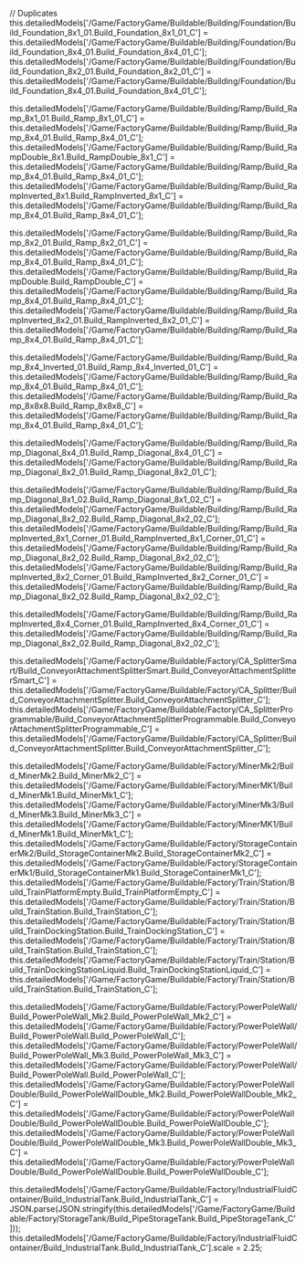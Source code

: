 // Duplicates
this.detailedModels['/Game/FactoryGame/Buildable/Building/Foundation/Build_Foundation_8x1_01.Build_Foundation_8x1_01_C']                                                        = this.detailedModels['/Game/FactoryGame/Buildable/Building/Foundation/Build_Foundation_8x4_01.Build_Foundation_8x4_01_C'];
this.detailedModels['/Game/FactoryGame/Buildable/Building/Foundation/Build_Foundation_8x2_01.Build_Foundation_8x2_01_C']                                                        = this.detailedModels['/Game/FactoryGame/Buildable/Building/Foundation/Build_Foundation_8x4_01.Build_Foundation_8x4_01_C'];

this.detailedModels['/Game/FactoryGame/Buildable/Building/Ramp/Build_Ramp_8x1_01.Build_Ramp_8x1_01_C']                                                                          = this.detailedModels['/Game/FactoryGame/Buildable/Building/Ramp/Build_Ramp_8x4_01.Build_Ramp_8x4_01_C'];
this.detailedModels['/Game/FactoryGame/Buildable/Building/Ramp/Build_RampDouble_8x1.Build_RampDouble_8x1_C']                                                                    = this.detailedModels['/Game/FactoryGame/Buildable/Building/Ramp/Build_Ramp_8x4_01.Build_Ramp_8x4_01_C'];
this.detailedModels['/Game/FactoryGame/Buildable/Building/Ramp/Build_RampInverted_8x1.Build_RampInverted_8x1_C']                                                                = this.detailedModels['/Game/FactoryGame/Buildable/Building/Ramp/Build_Ramp_8x4_01.Build_Ramp_8x4_01_C'];

this.detailedModels['/Game/FactoryGame/Buildable/Building/Ramp/Build_Ramp_8x2_01.Build_Ramp_8x2_01_C']                                                                          = this.detailedModels['/Game/FactoryGame/Buildable/Building/Ramp/Build_Ramp_8x4_01.Build_Ramp_8x4_01_C'];
this.detailedModels['/Game/FactoryGame/Buildable/Building/Ramp/Build_RampDouble.Build_RampDouble_C']                                                                            = this.detailedModels['/Game/FactoryGame/Buildable/Building/Ramp/Build_Ramp_8x4_01.Build_Ramp_8x4_01_C'];
this.detailedModels['/Game/FactoryGame/Buildable/Building/Ramp/Build_RampInverted_8x2_01.Build_RampInverted_8x2_01_C']                                                          = this.detailedModels['/Game/FactoryGame/Buildable/Building/Ramp/Build_Ramp_8x4_01.Build_Ramp_8x4_01_C'];

this.detailedModels['/Game/FactoryGame/Buildable/Building/Ramp/Build_Ramp_8x4_Inverted_01.Build_Ramp_8x4_Inverted_01_C']                                                        = this.detailedModels['/Game/FactoryGame/Buildable/Building/Ramp/Build_Ramp_8x4_01.Build_Ramp_8x4_01_C'];
this.detailedModels['/Game/FactoryGame/Buildable/Building/Ramp/Build_Ramp_8x8x8.Build_Ramp_8x8x8_C']                                                                            = this.detailedModels['/Game/FactoryGame/Buildable/Building/Ramp/Build_Ramp_8x4_01.Build_Ramp_8x4_01_C'];

this.detailedModels['/Game/FactoryGame/Buildable/Building/Ramp/Build_Ramp_Diagonal_8x4_01.Build_Ramp_Diagonal_8x4_01_C']                                                        = this.detailedModels['/Game/FactoryGame/Buildable/Building/Ramp/Build_Ramp_Diagonal_8x2_01.Build_Ramp_Diagonal_8x2_01_C'];

this.detailedModels['/Game/FactoryGame/Buildable/Building/Ramp/Build_Ramp_Diagonal_8x1_02.Build_Ramp_Diagonal_8x1_02_C']                                                        = this.detailedModels['/Game/FactoryGame/Buildable/Building/Ramp/Build_Ramp_Diagonal_8x2_02.Build_Ramp_Diagonal_8x2_02_C'];
this.detailedModels['/Game/FactoryGame/Buildable/Building/Ramp/Build_RampInverted_8x1_Corner_01.Build_RampInverted_8x1_Corner_01_C']                                            = this.detailedModels['/Game/FactoryGame/Buildable/Building/Ramp/Build_Ramp_Diagonal_8x2_02.Build_Ramp_Diagonal_8x2_02_C'];
this.detailedModels['/Game/FactoryGame/Buildable/Building/Ramp/Build_RampInverted_8x2_Corner_01.Build_RampInverted_8x2_Corner_01_C']                                            = this.detailedModels['/Game/FactoryGame/Buildable/Building/Ramp/Build_Ramp_Diagonal_8x2_02.Build_Ramp_Diagonal_8x2_02_C'];

this.detailedModels['/Game/FactoryGame/Buildable/Building/Ramp/Build_RampInverted_8x4_Corner_01.Build_RampInverted_8x4_Corner_01_C']                                            = this.detailedModels['/Game/FactoryGame/Buildable/Building/Ramp/Build_Ramp_Diagonal_8x2_02.Build_Ramp_Diagonal_8x2_02_C'];

this.detailedModels['/Game/FactoryGame/Buildable/Factory/CA_SplitterSmart/Build_ConveyorAttachmentSplitterSmart.Build_ConveyorAttachmentSplitterSmart_C']                       = this.detailedModels['/Game/FactoryGame/Buildable/Factory/CA_Splitter/Build_ConveyorAttachmentSplitter.Build_ConveyorAttachmentSplitter_C'];
this.detailedModels['/Game/FactoryGame/Buildable/Factory/CA_SplitterProgrammable/Build_ConveyorAttachmentSplitterProgrammable.Build_ConveyorAttachmentSplitterProgrammable_C']  = this.detailedModels['/Game/FactoryGame/Buildable/Factory/CA_Splitter/Build_ConveyorAttachmentSplitter.Build_ConveyorAttachmentSplitter_C'];

this.detailedModels['/Game/FactoryGame/Buildable/Factory/MinerMk2/Build_MinerMk2.Build_MinerMk2_C']                                                                             = this.detailedModels['/Game/FactoryGame/Buildable/Factory/MinerMK1/Build_MinerMk1.Build_MinerMk1_C'];
this.detailedModels['/Game/FactoryGame/Buildable/Factory/MinerMk3/Build_MinerMk3.Build_MinerMk3_C']                                                                             = this.detailedModels['/Game/FactoryGame/Buildable/Factory/MinerMK1/Build_MinerMk1.Build_MinerMk1_C'];
this.detailedModels['/Game/FactoryGame/Buildable/Factory/StorageContainerMk2/Build_StorageContainerMk2.Build_StorageContainerMk2_C']                                            = this.detailedModels['/Game/FactoryGame/Buildable/Factory/StorageContainerMk1/Build_StorageContainerMk1.Build_StorageContainerMk1_C'];
this.detailedModels['/Game/FactoryGame/Buildable/Factory/Train/Station/Build_TrainPlatformEmpty.Build_TrainPlatformEmpty_C']                                                    = this.detailedModels['/Game/FactoryGame/Buildable/Factory/Train/Station/Build_TrainStation.Build_TrainStation_C'];
this.detailedModels['/Game/FactoryGame/Buildable/Factory/Train/Station/Build_TrainDockingStation.Build_TrainDockingStation_C']                                                  = this.detailedModels['/Game/FactoryGame/Buildable/Factory/Train/Station/Build_TrainStation.Build_TrainStation_C'];
this.detailedModels['/Game/FactoryGame/Buildable/Factory/Train/Station/Build_TrainDockingStationLiquid.Build_TrainDockingStationLiquid_C']                                      = this.detailedModels['/Game/FactoryGame/Buildable/Factory/Train/Station/Build_TrainStation.Build_TrainStation_C'];

this.detailedModels['/Game/FactoryGame/Buildable/Factory/PowerPoleWall/Build_PowerPoleWall_Mk2.Build_PowerPoleWall_Mk2_C']                                                      = this.detailedModels['/Game/FactoryGame/Buildable/Factory/PowerPoleWall/Build_PowerPoleWall.Build_PowerPoleWall_C'];
this.detailedModels['/Game/FactoryGame/Buildable/Factory/PowerPoleWall/Build_PowerPoleWall_Mk3.Build_PowerPoleWall_Mk3_C']                                                      = this.detailedModels['/Game/FactoryGame/Buildable/Factory/PowerPoleWall/Build_PowerPoleWall.Build_PowerPoleWall_C'];
this.detailedModels['/Game/FactoryGame/Buildable/Factory/PowerPoleWallDouble/Build_PowerPoleWallDouble_Mk2.Build_PowerPoleWallDouble_Mk2_C']                                    = this.detailedModels['/Game/FactoryGame/Buildable/Factory/PowerPoleWallDouble/Build_PowerPoleWallDouble.Build_PowerPoleWallDouble_C'];
this.detailedModels['/Game/FactoryGame/Buildable/Factory/PowerPoleWallDouble/Build_PowerPoleWallDouble_Mk3.Build_PowerPoleWallDouble_Mk3_C']                                    = this.detailedModels['/Game/FactoryGame/Buildable/Factory/PowerPoleWallDouble/Build_PowerPoleWallDouble.Build_PowerPoleWallDouble_C'];

this.detailedModels['/Game/FactoryGame/Buildable/Factory/IndustrialFluidContainer/Build_IndustrialTank.Build_IndustrialTank_C']                                                 = JSON.parse(JSON.stringify(this.detailedModels['/Game/FactoryGame/Buildable/Factory/StorageTank/Build_PipeStorageTank.Build_PipeStorageTank_C']));
this.detailedModels['/Game/FactoryGame/Buildable/Factory/IndustrialFluidContainer/Build_IndustrialTank.Build_IndustrialTank_C'].scale                                           = 2.25;
